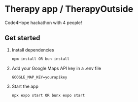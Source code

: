 # Therapy app / TherapyOutside
Code4Hope hackathon with 4 people!

## Get started

1. Install dependencies

   ```bash
   npm install OR bun install
   ```

2. Add your Google Maps API key in a .env file
   ```
   GOOGLE_MAP_KEY=yourapikey
   ```

3. Start the app

   ```bash
   npx expo start OR bunx expo start
   ```